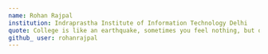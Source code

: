 ```yaml
---
name: Rohan Rajpal
institution: Indraprastha Institute of Information Technology Delhi
quote: College is like an earthquake, sometimes you feel nothing, but other times it just shakes you up smh
github_ user: rohanrajpal
---
```

